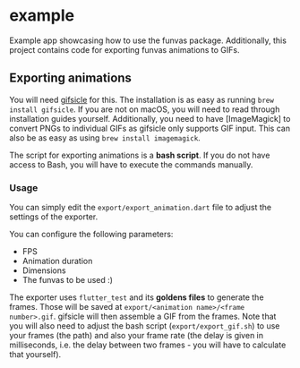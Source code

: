 # example

Example app showcasing how to use the funvas package.
Additionally, this project contains code for exporting funvas animations to GIFs.

## Exporting animations

You will need [gifsicle] for this. The installation is as easy as running `brew install gifsicle`.
If you are not on macOS, you will need to read through installation guides yourself.
Additionally, you need to have [ImageMagick] to convert PNGs to individual GIFs as gifsicle only
supports GIF input. This can also be as easy as using `brew install imagemagick`.

The script for exporting animations is a **bash script**. If you do not have access to Bash, you
will have to execute the commands manually.

### Usage

You can simply edit the `export/export_animation.dart` file to adjust the settings of the exporter.

You can configure the following parameters:
* FPS
* Animation duration
* Dimensions
* The funvas to be used :)

The exporter uses `flutter_test` and its **goldens files** to generate the frames. Those will be
saved at `export/<animation name>/<frame number>.gif`. gifsicle will then assemble a GIF from the
frames. Note that you will also need to adjust the bash script (`export/export_gif.sh`) to use your
frames (the path) and also your frame rate (the delay is given in milliseconds, i.e. the delay
between two frames - you will have to calculate that yourself).

[gifsicle]: http://www.lcdf.org/gifsicle
